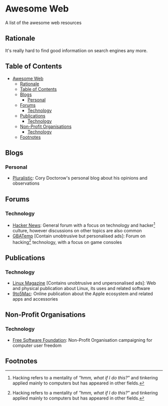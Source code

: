 # Awesome Web

A list of the awesome web resources

## Rationale

It's really hard to find good informatiion on search engines any more.

## Table of Contents

- [Awesome Web](#awesome-web)
  - [Rationale](#rationale)
  - [Table of Contents](#table-of-contents)
  - [Blogs](#blogs)
    - [Personal](#personal)
  - [Forums](#forums)
    - [Technology](#technology)
  - [Publications](#publications)
    - [Technology](#technology-1)
  - [Non-Profit Organisations](#non-profit-organisations)
    - [Technology](#technology-2)
  - [Footnotes](#footnotes)

## Blogs

### Personal

- [Pluralistic](http://pluralistic.net):
  Cory Doctorow's personal blog about his opinions and observations

## Forums

### Technology

- [Hacker News](http://news.ycombinator.com/news):
  General forum with a focus on technology and hacker[^hacking] culture, however discussions on other topics are also common
- [GBATemp](http://gbatemp.net)
  \[Contain unobtrusive but personalised ads\]:
  Forum on hacking[^hacking] technology, with a focus on game consoles

## Publications

### Technology

- [Linux Magazine](http://www.linux-magazine.com)
  \[Contains unobtrusive and unpersonalised ads\]:
  Web and physical publication about Linux, its uses and related software
- [9to5Mac](http://9to5mac.com):
  Online publication about the Apple ecosystem and related apps and accessories

## Non-Profit Organisations

### Technology

- [Free Software Foundation](http://www.fsf.org):
  Non-Profit Organisation campaigning for computer user freedom

## Footnotes

[^hacking]: Hacking refers to a mentality of *"hmm, what if I do this?"* and tinkering applied mainly to computers but has appeared in other fields.